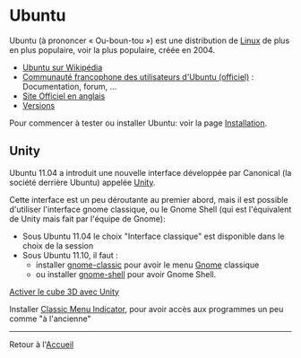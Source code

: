 # Ubuntu

Ubuntu (à prononcer « Ou-boun-tou ») est une distribution de
[Linux](Linux "wikilink") de plus en plus populaire, voir la plus
populaire, créée en 2004.

- [Ubuntu sur Wikipédia](http://fr.wikipedia.org/wiki/Ubuntu)
- [Communauté francophone des utilisateurs d'Ubuntu
  (officiel)](http://www.ubuntu-fr.org/) : Documentation, forum, ...
- [Site Officiel en anglais](http://www.ubuntu.com/)
- [Versions](http://distrowatch.com/table.php?distribution=ubuntu)

Pour commencer à tester ou installer Ubuntu: voir la page
[Installation](Installation "wikilink").

## Unity

Ubuntu 11.04 a introduit une nouvelle interface développée par Canonical
(la société derrière Ubuntu) appelée
[Unity](http://doc.ubuntu-fr.org/unity).

Cette interface est un peu déroutante au premier abord, mais il est
possible d'utiliser l'interface gnome classique, ou le Gnome Shell (qui
est l'équivalent de Unity mais fait par l'équipe de Gnome):

- Sous Ubuntu 11.04 le choix "Interface classique" est disponible dans
  le choix de la session
- Sous Ubuntu 11.10, il faut :
  - installer [gnome-classic](apt://gnome-classic) pour avoir le menu
    [Gnome](Gnome "wikilink") classique
  - ou installer [gnome-shell](apt://gnome-shell) pour avoir Gnome
    Shell.

[Activer le cube 3D avec
Unity](http://www.le-libriste.fr/ubuntu/configuration-dunity/activer-le-cube-3d-avec-unity/)

Installer [Classic Menu
Indicator](http://www.florian-diesch.de/software/classicmenu-indicator/),
pour avoir accès aux programmes un peu comme "à l'ancienne"

------------------------------------------------------------------------

Retour à l'[Accueil](README "wikilink")
